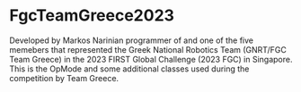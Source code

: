 # FgcTeamGreece2023
Developed by Markos Narinian programmer of and one of the five memebers that represented the Greek National Robotics Team (GNRT/FGC Team Greece) in the 2023 FIRST Global Challenge (2023 FGC) in Singapore. This is the OpMode and some additional classes used during the competition by Team Greece.

